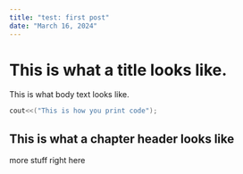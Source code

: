```yaml
---
title: "test: first post"
date: "March 16, 2024"
---
```


# This is what a title looks like.

This is what body text looks like.

```c++
cout<<("This is how you print code");
```

## This is what a chapter header looks like

more stuff right here
